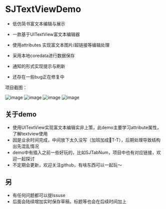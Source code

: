 # SJTextViewDemo
 * 低仿简书富文本编辑与展示
 * 一款基于UITextView富文本编辑器
 * 使用attributes 实现富文本图片/超链接等编辑处理
 * 采用本地coredata进行数据保存
 * 通知的形式实现提示与刷新
 
 * 还存在一些bug正在修复中
 
 项目截图：
 
 ![image](https://github.com/576410448/SJTextViewDemo/blob/master/SJTextViewDemo/screenshot/11.png) 
 ![image](https://github.com/576410448/SJTextViewDemo/blob/master/SJTextViewDemo/screenshot/12.png) 
 ![image](https://github.com/576410448/SJTextViewDemo/blob/master/SJTextViewDemo/screenshot/13.png)
 ![image](https://github.com/576410448/SJTextViewDemo/blob/master/SJTextViewDemo/screenshot/14.png)

## 关于demo

  * 使用UITextView实现富文本编辑实非上策，此demo主要学习attribute属性，了解textview使用
  * 因是业余时间完成，中间放下太久没写（加班加成🐶T-T），后期处理导致结构出先混乱情况
  * demo中有插入之前一些好玩的，比如SJTabNum，项目中也有对应链接，欢迎一起探讨
  * 不定期会更新，欢迎关注github，有啥东西可以一起玩～

## 另

 * 有任何问题都可以提Issuse
 * 后面会陆续增加实时保存草稿，标题等也会在后续时间加上

